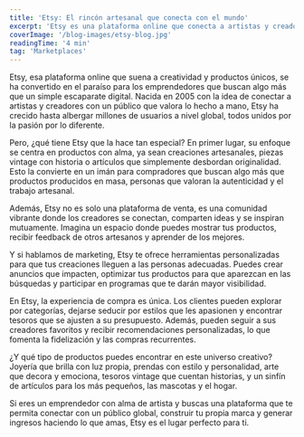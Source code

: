 ```yaml
---
title: 'Etsy: El rincón artesanal que conecta con el mundo'
excerpt: 'Etsy es una plataforma online que conecta a artistas y creadores con un público global.'
coverImage: '/blog-images/etsy-blog.jpg'
readingTime: '4 min'
tag: 'Marketplaces'
---
```


Etsy, esa plataforma online que suena a creatividad y productos únicos, se ha convertido en el paraíso para los emprendedores que buscan algo más que un simple escaparate digital. Nacida en 2005 con la idea de conectar a artistas y creadores con un público que valora lo hecho a mano, Etsy ha crecido hasta albergar millones de usuarios a nivel global,  todos unidos por la pasión por lo diferente.

Pero, ¿qué tiene Etsy que la hace tan especial?  En primer lugar, su enfoque se centra en productos con alma, ya sean creaciones artesanales, piezas vintage con historia o artículos que simplemente desbordan originalidad.  Esto la convierte en un imán para compradores que buscan algo más que productos producidos en masa, personas que valoran la autenticidad y el trabajo artesanal.

Además, Etsy  no es solo una plataforma de venta, es una comunidad vibrante donde los creadores se conectan, comparten ideas  y se inspiran mutuamente.  Imagina un espacio donde puedes mostrar tus productos,  recibir feedback  de otros artesanos y  aprender de los mejores.

Y si hablamos de marketing, Etsy te ofrece  herramientas personalizadas para que tus creaciones lleguen a las personas adecuadas.  Puedes crear anuncios que impacten,  optimizar tus productos para que aparezcan en las búsquedas  y participar en programas que te darán mayor visibilidad.

En Etsy, la experiencia de compra es única. Los clientes pueden explorar por categorías,  dejarse seducir por estilos que les apasionen  y encontrar tesoros  que se ajusten a su presupuesto.  Además,  pueden seguir a sus creadores favoritos  y recibir recomendaciones personalizadas, lo que  fomenta la fidelización y las compras recurrentes.

¿Y qué tipo de productos puedes encontrar en este universo creativo? Joyería que brilla con luz propia, prendas con estilo  y personalidad,  arte que decora  y emociona,  tesoros vintage  que cuentan historias,  y  un sinfín de artículos  para los más pequeños,  las mascotas  y el hogar.

Si eres un emprendedor con alma de artista  y buscas una plataforma que te permita conectar con un público global, construir tu propia marca  y generar ingresos haciendo lo que amas,  Etsy  es el lugar perfecto para ti.